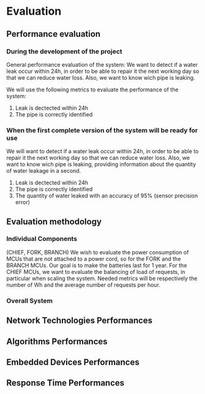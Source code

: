 # Evaluation

## Performance evaluation

### During the development of the project

General performance evaluation of the system:
We want to detect if a water leak occur within 24h, in order to be able to repair it the next working day so that we can reduce water loss. Also, we want to know wich pipe is leaking.

We will use the following metrics to evaluate the performance of the system:

1. Leak is dectected within 24h
2. The pipe is correctly identified

### When the first complete version of the system will be ready for use

We will want to detect if a water leak occur within 24h, in order to be able to repair it the next working day so that we can reduce water loss. Also, we want to know wich pipe is leaking, providing information about the quantity of water leakage in a second.

1. Leak is dectected within 24h
2. The pipe is correctly identified
3. The quantity of water leaked with an accuracy of 95% (sensor precision error)

## Evaluation methodology

### Individual Components
(CHIEF, FORK, BRANCH)
We wish to evaluate the power consumption of MCUs that are not attached to a power cord, so for the FORK and the BRANCH MCUs. Our goal is to make the batteries last for 1 year. For the CHIEF MCUs, we want to evaluate the balancing of load of requests, in particular when scaling the system. Needed metrics will be respectively the number of Wh and the average number of requests per hour.

### Overall System

## Network Technologies Performances

## Algorithms Performances

## Embedded Devices Performances

## Response Time Performances
